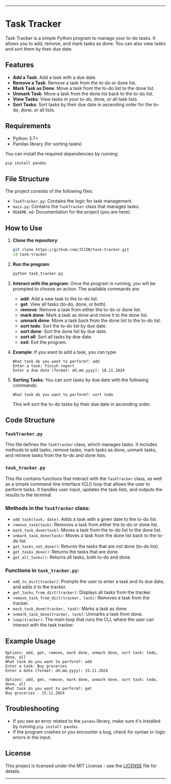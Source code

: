 
---

# Task Tracker

Task Tracker is a simple Python program to manage your to-do tasks. It allows you to add, remove, and mark tasks as done. You can also view tasks and sort them by their due date.

## Features

- **Add a Task**: Add a task with a due date.
- **Remove a Task**: Remove a task from the to-do or done list.
- **Mark Task as Done**: Move a task from the to-do list to the done list.
- **Unmark Task**: Move a task from the done list back to the to-do list.
- **View Tasks**: View tasks in your to-do, done, or all task lists.
- **Sort Tasks**: Sort tasks by their due date in ascending order for the to-do, done, or all lists.

## Requirements

- Python 3.7+
- Pandas library (for sorting tasks)

You can install the required dependencies by running:

```bash
pip install pandas
```

## File Structure

The project consists of the following files:

- `TaskTracker.py`: Contains the logic for task management.
- `main.py`: Contains the `TaskTracker` class that manages tasks.
- `README.md`: Documentation for the project (you are here).

## How to Use

1. **Clone the repository**:

    ```bash
    git clone https://github.com/JI1IN/task-tracker.git
    cd task-tracker
    ```

2. **Run the program**:

    ```bash
    python task_tracker.py
    ```

3. **Interact with the program**: Once the program is running, you will be prompted to choose an action. The available commands are:

   - **add**: Add a new task to the to-do list.
   - **get**: View all tasks (to-do, done, or both).
   - **remove**: Remove a task from either the to-do or done list.
   - **mark done**: Mark a task as done and move it to the done list.
   - **unmark done**: Move a task back from the done list to the to-do list.
   - **sort todo**: Sort the to-do list by due date.
   - **sort done**: Sort the done list by due date.
   - **sort all**: Sort all tasks by due date.
   - **exit**: Exit the program.

4. **Example**: If you want to add a task, you can type:

    ```
    What task do you want to perform?: add
    Enter a task: Finish report
    Enter a due date (format: dd.mm.yyyy): 10.11.2024
    ```

5. **Sorting Tasks**: You can sort tasks by due date with the following commands:

    ```
    What task do you want to perform?: sort todo
    ```

    This will sort the to-do tasks by their due date in ascending order.

## Code Structure

### `TaskTracker.py`

This file defines the `TaskTracker` class, which manages tasks. It includes methods to add tasks, remove tasks, mark tasks as done, unmark tasks, and retrieve tasks from the to-do and done lists.

### `task_tracker.py`

This file contains functions that interact with the `TaskTracker` class, as well as a simple command-line interface (CLI) loop that allows the user to perform tasks. It handles user input, updates the task lists, and outputs the results to the terminal.

### Methods in the `TaskTracker` class:

- `add_task(task, date)`: Adds a task with a given date to the to-do list.
- `remove_task(task)`: Removes a task from either the to-do or done list.
- `mark_task_done(task)`: Moves a task from the to-do list to the done list.
- `unmark_task_done(task)`: Moves a task from the done list back to the to-do list.
- `get_tasks_not_done()`: Returns the tasks that are not done (to-do list).
- `get_tasks_done()`: Returns the tasks that are done.
- `get_all_tasks()`: Returns all tasks, both to-do and done.

### Functions in `task_tracker.py`:

- `add_to_dict(tracker)`: Prompts the user to enter a task and its due date, and adds it to the tracker.
- `get_tasks_from_dict(tracker)`: Displays all tasks from the tracker.
- `remove_task_from_dict(tracker, task)`: Removes a task from the tracker.
- `mark_task_done(tracker, task)`: Marks a task as done.
- `unmark_task_done(tracker, task)`: Unmarks a task from done.
- `loop(tracker)`: The main loop that runs the CLI, where the user can interact with the task tracker.

## Example Usage

```
Options: add, get, remove, mark done, unmark done, sort task: todo, done, all
What task do you want to perform?: add
Enter a task: Buy groceries
Enter a date (format: dd.mm.yyyy): 15.11.2024

Options: add, get, remove, mark done, unmark done, sort task: todo, done, all
What task do you want to perform?: get
Buy groceries - 15.11.2024
```

## Troubleshooting

- If you see an error related to the `pandas` library, make sure it's installed by running `pip install pandas`.
- If the program crashes or you encounter a bug, check for syntax or logic errors in the input.

## License

This project is licensed under the MIT License - see the [LICENSE](LICENSE) file for details.

---
